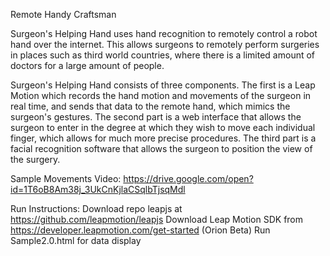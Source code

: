 Remote Handy Craftsman

Surgeon's Helping Hand uses hand recognition to remotely control a robot hand over the internet. This allows surgeons to remotely perform surgeries in places such as third world countries, where there is a limited amount of doctors for a large amount of people.

Surgeon's Helping Hand consists of three components. The first is a Leap Motion which records the hand motion and movements of the surgeon in real time, and sends that data to the remote hand, which mimics the surgeon's gestures. The second part is a web interface that allows the surgeon to enter in the degree at which they wish to move each individual finger, which allows for much more precise procedures. The third part is a facial recognition software that allows the surgeon to position the view of the surgery.

Sample Movements Video: https://drive.google.com/open?id=1T6oB8Am38j_3UkCnKjlaCSqlbTjsqMdl

Run Instructions:
Download repo leapjs at https://github.com/leapmotion/leapjs 
Download Leap Motion SDK from https://developer.leapmotion.com/get-started (Orion Beta) 
Run Sample2.0.html for data display

